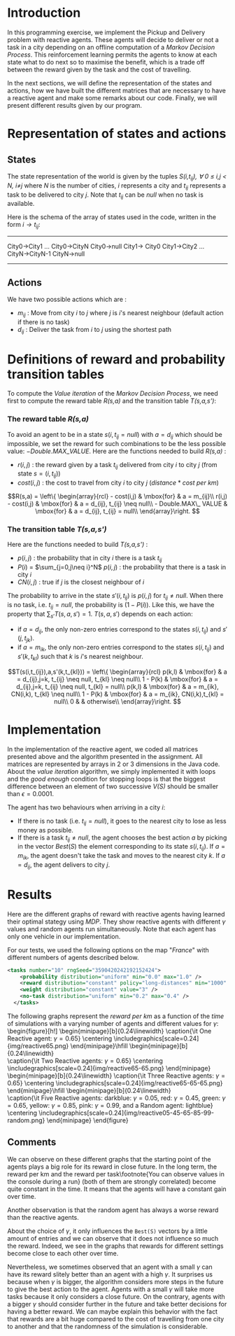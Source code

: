 # Introduction

In this programming exercise, we implement the Pickup and Delivery problem with reactive agents. These agents will decide to deliver or not a task in a city depending on an offline computation of a *Markov Decision Process*. This reinforcement learning permits the agents to know at each state what to do next so to maximise the benefit, which is a trade off between the reward given by the task and the cost of travelling.

In the next sections, we will define the representation of the states and actions, how we have built the different matrices that are necessary to have a reactive agent and make some remarks about our code. Finally, we will present different results given by our program.

# Representation of states and actions

## States

The state representation of the world is given by the tuples *S(i,$t_{ij}$), $\forall$ 0 $\leq$ i,j < N, i$\neq$j* where *N* is the number of cities, *i* represents a city and $t_{ij}$ represents a task to be delivered to city *j*. Note that $t_{ij}$ can be *null* when no task is available.

Here is the schema of the array of states used in the code, written in the form *i$\rightarrow t_{ij}$*:

----------------------------------------------------------------------------------------
City0$\rightarrow$City1 ... City0$\rightarrow$CityN City0$\rightarrow$null City1$\rightarrow$ City0 City1$\rightarrow$City2 ... CityN$\rightarrow$CityN-1 CityN$\rightarrow$null
-------------- ------------ --- ------------ ------------- ------------ --- ------------

## Actions
We have two possible actions which are :

- $m_{ij}$ : Move from city *i* to *j* where *j* is *i*'s nearest neighbour (default action if there is no task)
- $d_{ij}$ : Deliver the task from *i* to *j* using the shortest path

# Definitions of reward and probability transition tables

To compute the *Value iteration* of the *Markov Decision Process*, we need first to compute the reward table *R(s,a)* and the transition table *T(s,a,s')*:

### The reward table *R(s,a)*

To avoid an agent to be in a state $s(i,t_{ij}=null)$ with $a = d_{ij}$ which should be impossible, we set the reward for such combinations to be the less possible value: $- Double.MAX\_VALUE$. Here are the functions needed to build *R(s,a)* :

- $r(i,j)$ : the reward given by a task $t_{ij}$ delivered from city *i* to city *j* (from state $s=(i,t_{ij})$)
- $cost(i,j)$ : the cost to travel from city *i* to city *j* ($distance * cost \ per \ km$)


$$R(s,a) =
\left\{
  \begin{array}{rcl}
  	- cost(i,j) & \mbox{for} & a = m_{ij}\\
    r(i,j) - cost(i,j) & \mbox{for} & a = d_{ij}, t_{ij} \neq null\\
    - Double.MAX\_ VALUE & \mbox{for} & a = d_{ij}, t_{ij} = null\\
  \end{array}\right.
$$

### The transition table *T(s,a,s')*

Here are the functions needed to build *T(s,a,s')* :

- $p(i,j)$ : the probability that in city *i* there is a task $t_{ij}$
- $P(i)$ = $\sum_{j=0,j\neq i}^N$ $p(i,j)$ : the probability that there is a task in city *i*
- $CN(i,j)$ : true if *j* is the closest neighbour of *i*

The probability to arrive in the state $s'(i,t_{ij})$ is $p(i,j)$ for $t_{ij}\neq null$. When there is no task, i.e. $t_{ij} = null$, the probability is $(1-P(i))$. Like this, we have the property that $\sum_{s'} T(s,a,s') = 1$. $T(s,a,s')$ depends on each action:

- if $a = d_{ij}$, the only non-zero entries correspond to the states $s(i,t_{ij})$ and $s'(j,t_{jk})$.
- if $a = m_{ik}$, the only non-zero entries correspond to the states $s(i,t_{ij})$ and $s'(k,t_{kl})$ such that *k* is *i*'s nearest neighbour.

$$T(s(i,t_{ij}),a,s'(k,t_{kl})) =
\left\{
  \begin{array}{rcl}
    p(k,l) & \mbox{for} & a = d_{ij},j=k, t_{ij} \neq null, t_{kl} \neq null\\
    1 - P(k) & \mbox{for} & a = d_{ij},j=k, t_{ij} \neq null, t_{kl} = null\\
    p(k,l) & \mbox{for} & a = m_{ik}, CN(i,k), t_{kl} \neq null\\
    1 - P(k) & \mbox{for} & a = m_{ik}, CN(i,k),t_{kl} = null\\
    0 & & otherwise\\
  \end{array}\right.
$$

# Implementation

In the implementation of the reactive agent, we coded all matrices presented above and the algorithm presented in the assignment. All matrices are represented by arrays in 2 or 3 dimensions in the Java code. About the *value iteration* algorithm, we simply implemented it with loops and the *good enough* condition for stopping loops is that the biggest difference between an element of two successive *V(S)* should be smaller than $\epsilon=0.0001$.

The agent has two behaviours when arriving in a city *i*:

- If there is no task (i.e. $t_{ij}=null$), it goes to the nearest city to lose as less money as possible.
- If there is a task $t_{ij} \neq null$, the agent chooses the best action *a* by picking in the vector $Best(S)$ the element corresponding to its state $s(i,t_{ij})$. If $a = m_{ik}$, the agent doesn't take the task and moves to the nearest city *k*. If $a = d_{ij}$, the agent delivers to city *j*.

# Results
Here are the different graphs of reward with reactive agents having learned their optimal stategy using *MDP*. They show reactive agents with different $\gamma$ values and random agents run simultaneously. Note that each agent has only one vehicle in our implementation.

For our tests, we used the following options on the map "*France*" with different numbers of agents described below.
```xml
<tasks number="10" rngSeed="3590420242192152424">
    <probability distribution="uniform" min="0.0" max="1.0" />
    <reward distribution="constant" policy="long-distances" min="1000" max="99999" />
    <weight distribution="constant" value="3" />
    <no-task distribution="uniform" min="0.2" max="0.4" />
  </tasks>
```

The following graphs represent the *reward per km* as a function of the *time* of simulations with a varying number of agents and different values for $\gamma$:
\begin{figure}[h!]
   \begin{minipage}[b]{0.24\linewidth}
      \caption{\it One Reactive agent: $\gamma=0.65$}
      \centering \includegraphics[scale=0.24]{img/reactive65.png}
   \end{minipage}\hfill
   \begin{minipage}[b]{0.24\linewidth}   
      \caption{\it Two Reactive agents: $\gamma=0.65$}
      \centering \includegraphics[scale=0.24]{img/reactive65-65.png}
   \end{minipage}
   \begin{minipage}[b]{0.24\linewidth}
      \caption{\it Three Reactive agents: $\gamma=0.65$}
      \centering \includegraphics[scale=0.24]{img/reactive65-65-65.png}
   \end{minipage}\hfill
   \begin{minipage}[b]{0.24\linewidth}   
      \caption{\it Five Reactive agents: darkblue: $\gamma =0.05$, red: $\gamma =0.45$, green: $\gamma =0.65$, yellow: $\gamma =0.85$, pink: $\gamma =0.99$, and a Random agent: lightblue}
      \centering \includegraphics[scale=0.24]{img/reactive05-45-65-85-99-random.png}
   \end{minipage}
\end{figure}

## Comments

We can observe on these different graphs that the starting point of the agents plays a big role for its reward in close future. In the long term, the reward per km and the reward per task\footnote{You can observe values in the console during a run} (both of them are strongly correlated) become quite constant in the time. It means that the agents will have a constant gain over time.

Another observation is that the random agent has always a worse reward than the reactive agents. 

About the choice of $\gamma$, it only influences the ```Best(S)``` vectors by a little amount of entries and we can observe that it does not influence so much the reward. Indeed, we see in the graphs that rewards for different settings become close to each other over time.

Nevertheless, we sometimes observed that an agent with a small $\gamma$ can have its reward slitely better than an agent with a high $\gamma$. It surprises us because when $\gamma$ is bigger, the algorithm considers more steps in the future to give the best action to the agent. Agents with a small $\gamma$ will take more tasks because it only considers a close future. On the contrary, agents with a bigger $\gamma$ should consider further in the future and take better decisions for having a better reward. We can maybe explain this behavior with the fact that rewards are a bit huge compared to the cost of travelling from one city to another and that the randomness of the simulation is considerable.
